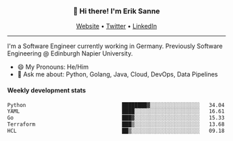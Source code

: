 <h3 align="center">👋 Hi there! I'm Erik Sanne</h3>
<p align="center">
  <a href="https://eriksanne.com">Website</a> •
  <a href="https://twitter.com/ErikKonradSanne">Twitter</a> •
  <a href="https://www.linkedin.com/in/eriksanne/">LinkedIn</a>
</p>

---
I'm a Software Engineer currently working in Germany. Previously Software Engineering @ Edinburgh Napier University.

- 😄 My Pronouns: He/Him
- 💬 Ask me about: Python, Golang, Java, Cloud, DevOps, Data Pipelines

<h4>Weekly development stats</h4>
<!--START_SECTION:waka-->

```txt
Python                               ████████▓░░░░░░░░░░░░░░░░   34.04 %
YAML                                 ████░░░░░░░░░░░░░░░░░░░░░   16.61 %
Go                                   ███▓░░░░░░░░░░░░░░░░░░░░░   15.33 %
Terraform                            ███▒░░░░░░░░░░░░░░░░░░░░░   13.68 %
HCL                                  ██▒░░░░░░░░░░░░░░░░░░░░░░   09.18 %
```

<!--END_SECTION:waka-->

